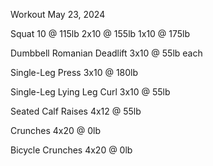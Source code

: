Workout May 23, 2024

Squat
10 @ 115lb
2x10 @ 155lb
1x10 @ 175lb

Dumbbell Romanian Deadlift
3x10 @ 55lb each

Single-Leg Press
3x10 @ 180lb

Single-Leg Lying Leg Curl
3x10 @ 55lb

Seated Calf Raises
4x12 @ 55lb

Crunches
4x20 @ 0lb

Bicycle Crunches
4x20 @ 0lb